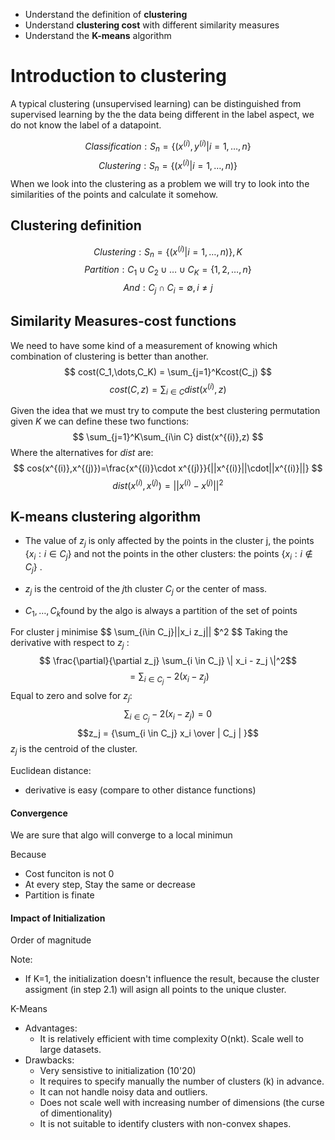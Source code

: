 - Understand the definition of **clustering**
- Understand **clustering cost** with different similarity measures
- Understand the **K-means** algorithm

# Introduction to clustering
A typical clustering (unsupervised learning) can be distinguished from supervised learning by the the data being different in the label aspect, we do not know the label of a datapoint.

$$ 
Classification: S_n=\{(x^{(i)},y^{(i)}|i=1,\dots,n\}
$$
$$
Clustering: S_n=\{(x^{(i)}|i=1,\dots,n)\}
$$
When we look into the clustering as a problem we will try to look into the similarities of the points and calculate it somehow.

## Clustering definition
$$
Clustering: S_n=\{(x^{(i)}|i=1,\dots,n)\}, K
$$
$$
Partition: C_1 \cup C_2 \cup \dots\cup C_K = \{1,2,\dots,n\}
$$
$$
And: C_j \cap C_i = ∅, i\neq j
$$
## Similarity Measures-cost functions
We need to have some kind of a measurement of knowing which combination of clustering is better than another.
$$
cost(C_1,\dots,C_K) = \sum_{j=1}^Kcost(C_j)
$$
$$
cost(C,z)=\sum_{i\in C}
dist(x^{(i)},z)
$$

Given the idea that we must try to compute the best clustering permutation given $K$ we can define these two functions:
$$
\sum_{j=1}^K\sum_{i\in C}
dist(x^{(i)},z)
$$
Where the alternatives for $dist$ are:
$$
cos(x^{(i)},x^{(j)})=\frac{x^{(i)}\cdot x^{(j)}}{||x^{(i)}||\cdot||x^{(i)}||}
$$
$$
dist(x^{(i)},x^{(j)})=||x^{(i)}-x^{(j)}||^2
$$
## K-means clustering algorithm
- The value of $z_j$ is only affected by the points in the cluster j, the points $\{x_i:i\in C_j\}$ and not the points in the other clusters: the points $\{x_i:i\not\in C_j\}$ .

- $z_j$ is the centroid of the $j$th cluster $C_j$ or the center of mass.

- $C_1,\dots,C_k$found by the algo is always a partition of the set of points

For cluster j minimise 
$$
\sum_{i\in C_j}||x_i z_j||
$^2
$$
Taking the derivative with respect to $z_j$ : 
$$
\frac{\partial}{\partial z_j} \sum_{i \in C_j} \| x_i - z_j \|^2$$
$$= \sum_{i \in C_j} -2(x_i - z_j)$$
Equal to zero and solve for $z_j$:
$$\sum_{i \in C_j} -2(x_i - z_j) = 0$$
$$z_j = {\sum_{i \in C_j} x_i \over | C_j | }$$
$z_j$ is the centroid of the cluster.

Euclidean distance:

- derivative is easy (compare to other distance functions)

#### Convergence

We are sure that algo will converge to a local minimun

Because

- Cost funciton is not 0
- At every step, Stay the same or decrease
- Partition is finate

#### Impact of Initialization

Order of magnitude

Note:

- If K=1, the initialization doesn't influence the result, because the cluster assigment (in step 2.1) will asign all points to the unique cluster.

K-Means

- Advantages:
    - It is relatively efficient with time complexity O(nkt). Scale well to large datasets.
- Drawbacks:
    - Very sensistive to initialization (10'20)
    - It requires to specify manually the number of clusters (k) in advance.
    - It can not handle noisy data and outliers.
    - Does not scale well with increasing number of dimensions (the curse of dimentionality)
    - It is not suitable to identify clusters with non-convex shapes.